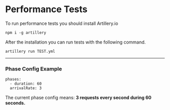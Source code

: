 # Performance Tests

To run performance tests you should install Artillery.io

`npm i -g artillery`

After the installation you can run tests with the following command.

`artillery run TEST.yml`

---

### Phase Config Example

```
phases:
  - duration: 60
  arrivalRate: 3
```

The current phase config means: **3 requests every second during 60 seconds.**
